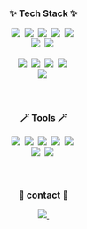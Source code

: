 

<!--
**chhann/chhann** is a ✨ _special_ ✨ repository because its `README.md` (this file) appears on your GitHub profile.

Here are some ideas to get you started:

- 🔭 I’m currently working on ...
- 🌱 I’m currently learning ...
- 👯 I’m looking to collaborate on ...
- 🤔 I’m looking for help with ...
- 💬 Ask me about ...
- 📫 How to reach me: ...
- 😄 Pronouns: ...
- ⚡ Fun fact: ...
-->





<h3 align="center">✨ Tech Stack ✨</h3>
<div align="center">
  <img src="https://img.shields.io/badge/react-20232a.svg?style=for-the-badge&logo=react&logoColor=61DAFB" />&nbsp
  <img src="https://img.shields.io/badge/javascript-F7DF1E.svg?style=for-the-badge&logo=javascript&logoColor=20232a" />&nbsp
  <img src="https://img.shields.io/badge/Typescript-3178C6.svg?style=for-the-badge&logo=typescript&logoColor=white" />&nbsp
  <img src="https://img.shields.io/badge/html5-E34F26.svg?style=for-the-badge&logo=html5&logoColor=white" />&nbsp
  <img src="https://img.shields.io/badge/css3-1572B6.svg?style=for-the-badge&logo=css3&logoColor=white" />&nbsp
</div>

<div align="center">
  <img src="https://img.shields.io/badge/styled--components-DB7093?style=for-the-badge&logo=styled-components&logoColor=ffd35b" />&nbsp
  <img src="https://img.shields.io/badge/Redux-764ABC.svg?style=for-the-badge&logo=Redux&logoColor=white" />&nbsp
</div>

<br>

<div align="center">
  <img src="https://img.shields.io/badge/node.js-5FA04E?style=for-the-badge&logo=node.js&logoColor=ffdd54" />&nbsp
  <img src="https://img.shields.io/badge/spring-6DB33F.svg?style=for-the-badge&logo=spring&logoColor=white" />&nbsp
  <img src="https://img.shields.io/badge/springboot-6DB33F.svg?style=for-the-badge&logo=spring-boot&logoColor=white" />&nbsp
  <img src="https://img.shields.io/badge/Express-000000.svg?style=for-the-badge&logo=Express&logoColor=white" />&nbsp
</div>

<div align="center">
  <img src="https://img.shields.io/badge/mysql-4479A1?style=for-the-badge&logo=mysql&logoColor=ffdd54" />&nbsp
</div>

<br>
<br>

<h3 align="center">🪄 Tools 🪄</h3>
<div align="center">
  <img src="https://img.shields.io/badge/intellijidea-000000?style=for-the-badge&logo=intellijidea&logoColor=white" />&nbsp
  <img src="https://img.shields.io/badge/mysqlworkbanch-4479A1?style=for-the-badge&logo=mysql&logoColor=ffdd54" />&nbsp
  <img src="https://img.shields.io/badge/VScode-5D87BF?style=for-the-badge&logo=v&logoColor=white" />&nbsp
  <img src="https://img.shields.io/badge/git-F05032?style=for-the-badge&logo=git&logoColor=white" />&nbsp
  <img src="https://img.shields.io/badge/github-181717?style=for-the-badge&logo=github&logoColor=white" />&nbsp
</div>

<div align="center">
  <img src="https://img.shields.io/badge/figma-F24E1E?style=for-the-badge&logo=figma&logoColor=ffdd54" />&nbsp
  <img src="https://img.shields.io/badge/notion-000000?style=for-the-badge&logo=notion&logoColor=00000" />&nbsp
</div>

<br>
<br>

<h3 align="center">🤝 contact 🤝</h3>
<div align="center">
  <a href="mailto:wjdcks2252@gmail.com">
    <img
      src="https://img.shields.io/badge/wjdcks2252@gmail.com-white?style=for-the-badge&logo=gmail&logoColor=EA4335"/>&nbsp
  </a>
</div>

